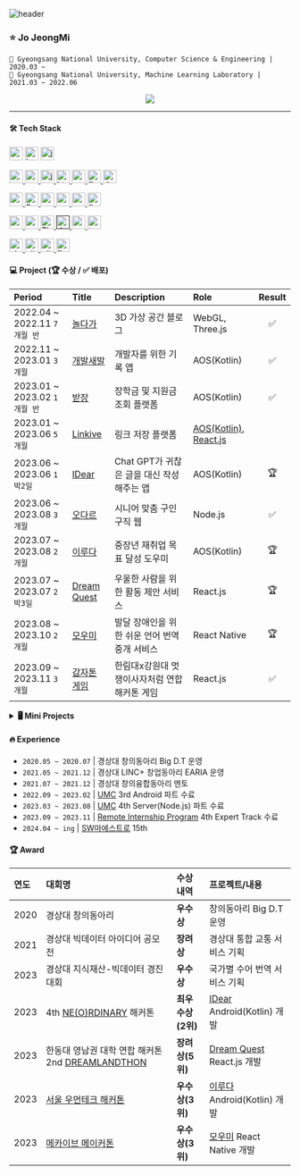 ![header](https://capsule-render.vercel.app/api?type=waving&color=16de46&height=180&section=header&text=🍀%20Developer&fontSize=40&fontColor=ffffff&animation=fadeIn&fontAlignY=36)

### ⭐ Jo JeongMi
```
🏫 Gyeongsang National University, Computer Science & Engineering | 2020.03 ~
🥼 Gyeongsang National University, Machine Learning Laboratory | 2021.03 ~ 2022.06
```

<div align=center>
 <a href="https://hits.seeyoufarm.com"><img src="https://hits.seeyoufarm.com/api/count/incr/badge.svg?url=https%3A%2F%2Fgithub.com%2Fjung0115&count_bg=%233DDC84&title_bg=%238DA497&icon=icloud.svg&icon_color=%23ECECEC&title=jmi&edge_flat=false"/></a>
 <!-- <a href="https://wakatime.com/@e4fae065-b841-4d46-aa62-c4596ce276b8"><img src="https://wakatime.com/badge/user/e4fae065-b841-4d46-aa62-c4596ce276b8.svg" alt="Total time coded since May 4 2023" /></a> -->
</div>

---

#### 🛠️ Tech Stack
<div align="left">
 
<a href="https://developer.android.com" target="_blank" style="text-decoration: none;" rel="noreferrer"> <img src="http://img.shields.io/badge/-Android_Studio-3DDC84?style=for-the-badge&logo=Android%20Studio&logoColor=white" alt="android" height="24"/> </a> <!-- 안드로이드 -->
<a href="https://kotlinlang.org" target="_blank"  style="text-decoration: none;" rel="noreferrer"> <img src="http://img.shields.io/badge/-Kotlin-7f52ff?style=for-the-badge&logo=Kotlin&logoColor=white" alt="kotlin" height="24"/> </a> <!-- Kotlin -->
<a href="https://www.java.com" target="_blank" style="text-decoration: none;" rel="noreferrer"> <img src="https://img.shields.io/badge/java-007396?style=for-the-badge&logo=java&logoColor=white" alt="java" height="24"/> </a> <!-- Java -->

<a href="https://reactjs.org/" target="_blank" rel="noreferrer"> <img src="https://img.shields.io/badge/react-61DAFB?style=for-the-badge&logo=react&logoColor=black" alt="react" height="24"/> </a> <!--React -->
<a href="https://reactnative.dev/" target="_blank" rel="noreferrer"> <img src="https://img.shields.io/badge/react_native-282C34?style=for-the-badge&logo=react&logoColor=#61DAFB" alt="reactnative" height="24"/> </a> <!-- ReactNative -->
<a href="https://developer.mozilla.org/en-US/docs/Web/JavaScript" target="_blank" rel="noreferrer"> <img src="http://img.shields.io/badge/-Javascript-f7e018?style=for-the-badge&logo=javascript&logoColor=black" alt="javascript" height="24"/> </a> <!-- JavaScript -->
<a href="https://www.w3.org/html/" target="_blank" rel="noreferrer"> <img src="http://img.shields.io/badge/-HTML5-f06529?style=for-the-badge&logo=HTML5&logoColor=white" alt="html5" height="24"/> </a> <!-- HTML -->
<a href="https://www.w3schools.com/css/" target="_blank" rel="noreferrer"> <img src="http://img.shields.io/badge/-CSS3-1572b6?style=for-the-badge&logo=CSS3" alt="css3" height="24"/> </a> <!-- CSS -->
<a href="https://flutter.dev" target="_blank" rel="noreferrer"> <img src="https://img.shields.io/badge/flutter-02569B?style=for-the-badge&logo=flutter&logoColor=white" alt="flutter" height="24"/> </a> <!-- Flutter -->
<a href="https://dart.dev" target="_blank" rel="noreferrer"> <img src="https://img.shields.io/badge/dart-0175C2?style=for-the-badge&logo=dart&logoColor=white" alt="dart" height="24"/> </a> <!-- Dart -->

<a href="https://nodejs.org" target="_blank" rel="noreferrer"> <img src="http://img.shields.io/badge/-Node.js-333?style=for-the-badge&logo=Node.js" alt="nodejs" height="24"/> </a> <!-- Node.js -->
<a href="https://expressjs.com/ko/" target="_blank" rel="noreferrer"> <img src="http://img.shields.io/badge/-Express.js-000000?style=for-the-badge&logo=Express" alt="Expresjs" height="24"/> </a><!--Express-->
<a href="https://www.postgresql.org/" target="_blank" rel="noreferrer"> <img src="http://img.shields.io/badge/PostgreSQL-4169E1?style=for-the-badge&logo=postgresql&logoColor=white" alt="postgresql" height="24"/> </a> <!-- PostgreSQL -->
<a href="https://www.mysql.com/" target="_blank" rel="noreferrer"> <img src="https://img.shields.io/badge/MySQL-4479A1?style=for-the-badge&logo=MySQL&logoColor=white" alt="mysql" height="24"/> </a> <!-- MySQL -->
<a href="https://mariadb.org/" target="_blank" rel="noreferrer"> <img src="https://img.shields.io/badge/mariaDB-003545?style=for-the-badge&logo=mariaDB&logoColor=white" alt="mariadb" height="24"/> </a> <!-- MariaDB -->
<a href="https://firebase.google.com/" target="_blank" rel="noreferrer"> <img src="http://img.shields.io/badge/-Firebase-2C384A?style=for-the-badge&logo=firebase" alt="firebase" height="24"/> </a> <!-- Firebase -->

<a href="https://www.python.org" target="_blank" rel="noreferrer"> <img src="http://img.shields.io/badge/-Python-3776ab?style=for-the-badge&logo=Python&logoColor=white" alt="python" height="24"/> </a> <!-- Python -->
<a href="https://www.cprogramming.com/" target="_blank" rel="noreferrer"> <img src="http://img.shields.io/badge/c-A8B9CC?style=for-the-badge&logo=c&logoColor=black" alt="c" height="24"/> </a> <!-- C언어 -->
<a href="https://threejs.org/" target="_blank" rel="noreferrer"> <img src="http://img.shields.io/badge/-Three.js-000000?style=for-the-badge&logo=threedotjs" alt="Three.js" height="24"/> </a> <!-- Three.js -->
<a href="" target="_blank" rel="noreferrer"> <img src="https://img.shields.io/badge/YOLO-00FFFF?style=for-the-badge&logo=YOLO&logoColor=black" alt="dart" height="24"/> </a> <!-- YOLO -->
<a href="https://opencv.org/" target="_blank" rel="noreferrer"> <img src="https://img.shields.io/badge/OpenCV-5C3EE8?style=for-the-badge&logo=opencv&logoColor=white" alt="opencv" height="24"/> </a> <!-- OpenCV -->
<a href="https://www.tensorflow.org" target="_blank" rel="noreferrer"> <img src="https://img.shields.io/badge/tensorflow-FF6F00?style=for-the-badge&logo=tensorflow&logoColor=white" alt="tensorflow" height="24"/> </a> <!-- TensorFolw -->

<a href="https://code.visualstudio.com/" target="_blank" rel="noreferrer"> <img src="http://img.shields.io/badge/visual_studio_code-007ACC?style=for-the-badge&logo=visualstudiocode&logoColor=white" alt="visualstudiocode" height="24"/> </a> <!-- VS code -->
<a href="https://git-scm.com/" target="_blank" rel="noreferrer"> <img src="http://img.shields.io/badge/-Git-f05032?style=for-the-badge&logo=Git&logoColor=white" alt="git" height="24"/> </a> <!-- Git -->
<a href="https://github.com/" target="_blank" rel="noreferrer"> <img src="http://img.shields.io/badge/-Github-181717?style=for-the-badge&logo=Github&logoColor=white" alt="github" height="24"/> </a> <!-- Github -->
<a href="https://www.figma.com/" target="_blank" rel="noreferrer"> <img src="http://img.shields.io/badge/figma-F24E1E?style=for-the-badge&logo=figma&logoColor=white" alt="figma" height="24"/> </a> <!-- Figma -->

</div>

#### 💻 Project (🏆 수상 / ✅ 배포)
| Period | Title | Description | Role | Result |
| :------------ | :------------ | :------------ | :------------ | :------------: |
| 2022.04 ~ 2022.11 `7개월 반` | [놀다가](https://github.com/yahoo557/bibimbap) | 3D 가상 공간 블로그 | WebGL, Three.js | ✅ |
| 2022.11 ~ 2023.01 `3개월` | [개발새발](https://github.com/ddwwon/Gaebal_Saebal_AOS_Ver.2) | 개발자를 위한 기록 앱 | AOS(Kotlin) | ✅ |
| 2023.01 ~ 2023.02 `1개월 반` | [받장](https://github.com/EnoughKK/UMC_badjang_Android) | 장학금 및 지원금 조회 플랫폼 | AOS(Kotlin) | ✅ |
| 2023.01 ~ 2023.06 `5개월` | [Linkive](https://github.com/jung0115/Linkive_AOS) | 링크 저장 플랫폼 | [AOS(Kotlin)](https://github.com/jung0115/Linkive_AOS), [React.js](https://github.com/charBS0701/linkive-react) |  |  |
| 2023.06 ~ 2023.06 `1박2일` | [IDear](https://github.com/Nbti/IDear_AOS) | Chat GPT가 귀찮은 글을 대신 작성해주는 앱 | AOS(Kotlin) | 🏆 |
| 2023.06 ~ 2023.08 `3개월` | [오다르](https://github.com/O-dar/O-dar-Node) | 시니어 맞춤 구인구직 웹 | Node.js | ✅ |
| 2023.07 ~ 2023.08 `2개월` | [이루다](https://github.com/womentech-hackathon/Womentech_AOS) | 중장년 재취업 목표 달성 도우미 | AOS(Kotlin) | 🏆 |
| 2023.07 ~ 2023.07 `2박3일` | [Dream Quest](https://github.com/DREAMLANDTHON/DreamQuest_Front) | 우울한 사람을 위한 활동 제안 서비스 | React.js | 🏆 |
| 2023.08 ~ 2023.10 `2개월` | [모우미](https://github.com/Makive-moumi/Moumi_RN) | 발달 장애인을 위한 쉬운 언어 번역 중개 서비스 | React Native | 🏆 |
| 2023.09 ~ 2023.11 `3개월` | [감자톤 게임](https://github.com/jung0115/Potato-thon-game_FRONT) | 한림대x강원대 멋쟁이사자처럼 연합해커톤 게임 | React.js | ✅ |

<!-- - 2023.07 ~ ing - 소퐁소폼 _ 소품샵 지도 앱 | [AOS(Kotlin)](https://github.com/HeoJoe/so-pong-so-pong), Node.js--> 

<details markdown="1">
 <summary><b>🖥️ Mini Projects</b></summary>
 <div>
  <table style="text-align:left;">
   <th>Period</th>
	  <th>Title</th>
   <th>Description</th>
   <th>Role</th>

   <tr>
    <td>2023.03 ~ 2023.05 <code>3개월</code></td>
    <td><a href="https://github.com/jung0115/Thock-Thock-Hangeul_DEMO">똑똑한글</a></td>
    <td>AI 기반 놀이식 유아 교육 앱</td>
    <td>AOS(Java), YOLO</td>
   </tr>

   <tr>
    <td>2023.07 ~ 2023.07 <code>1박2일</code></td>
    <td><a href="https://github.com/Re-Co-umc/RECO_AOS">RE:CO</a></td>
    <td>리필리테이션 지도 앱</td>
    <td>AOS(Kotlin)</td>
   </tr>

   <tr>
    <td>2023.07 ~ 2023.08 <code>2박3일</code></td>
    <td><a href="https://github.com/SWF2023-BAB/SWF2023-BAB">손안전</a></td>
    <td>전기세 민영화 혼란 방지 서비스</td>
    <td>React.js</td>
   </tr>

   <tr>
    <td>2024.01 ~ 2024.01 <code>1박2일</code></td>
    <td><a href="https://github.com/UMC-5th-M-team/Sally_AOS">샐리</a></td>
    <td>독서 목표 달성 도우미</td>
    <td>AOS(Kotlin)</td>
   </tr>
  </table>
 </div>
</details>

#### 🔥 Experience
- `2020.05 ~ 2020.07` | 경상대 창의동아리 Big D.T 운영 
- `2021.05 ~ 2021.12` | 경상대 LINC+ 창업동아리 EARIA 운영 
- `2021.07 ~ 2021.12` | 경상대 창의융합동아리 멘토 
- `2022.09 ~ 2023.02` | [UMC](https://www.makeus.in/umc) 3rd Android 파트 수료 
- `2023.03 ~ 2023.08` | [UMC](https://www.makeus.in/umc) 4th Server(Node.js) 파트 수료 
- `2023.09 ~ 2023.11` | [Remote Internship Program](https://linktr.ee/remote_internship?fbclid=PAAabSKjhI0VrutB6zwGXTUxUbxlv6L0LEsCKeF37Otx9w25eaFoQvh0ZoXWo) 4th Expert Track 수료
- `2024.04 ~ ing` | [SW마에스트로](https://www.swmaestro.org/sw/main/main.do) 15th

#### 🏆 Award
| 연도 | 대회명 | 수상내역 | 프로젝트/내용 |
| :------------ | :------------ | :------------ | :------------ |
| 2020 | 경상대 창의동아리 | **우수상** | 창의동아리 Big D.T 운영 |
| 2021 | 경상대 빅데이터 아이디어 공모전 | **장려상** | 경상대 통합 교통 서비스 기획 |
| 2023 | 경상대 지식재산-빅데이터 경진대회 | **우수상** | 국가별 수어 번역 서비스 기획 |
| 2023 | 4th [NE(O)RDINARY](https://www.makeus.in/) 해커톤 | **최우수상(2위)** | [IDear](https://github.com/Nbti/IDear_AOS) Android(Kotlin) 개발 |
| 2023 | 한동대 영남권 대학 연합 해커톤 2nd [DREAMLANDTHON](https://hguhackathon.com/) | **장려상(5위)** | [Dream Quest](https://github.com/DREAMLANDTHON/DreamQuest_Front) React.js 개발 |
| 2023 | [서울 우먼테크 해커톤](http://www.sw-hackathon.com/) | **우수상(3위)** | [이루다](https://github.com/womentech-hackathon/Womentech_AOS) Android(Kotlin) 개발 |
| 2023 | [메카이브 메이커톤](https://www.koreajobworld.or.kr/boardView.do?bid=5&mid=45&idx=47095&rnum=1&pageNo=1&pageType=&site=10&portalMenuNo=40&searchField=0&searchString=%EB%A9%94%EC%9D%B4%EC%BB%A4%ED%86%A4) | **우수상(3위)** | [모우미](https://github.com/Makive-moumi/Moumi_RN) React Native 개발 |

<!--
---
  
<div align=center>
  <a href="https://wakeful-handsaw-bcb.notion.site/35599adfa7a247d0a6e0b4ebd273eee9?pvs=4" target="_blank">
   <img height="45" alt="more portfolio" src="https://github.com/jung0115/jung0115/assets/76805879/2331ee89-30b6-4a80-8948-f0e212866cc1" />
  </a>
</div>
-->

<!--https://simpleicons.org/-->
